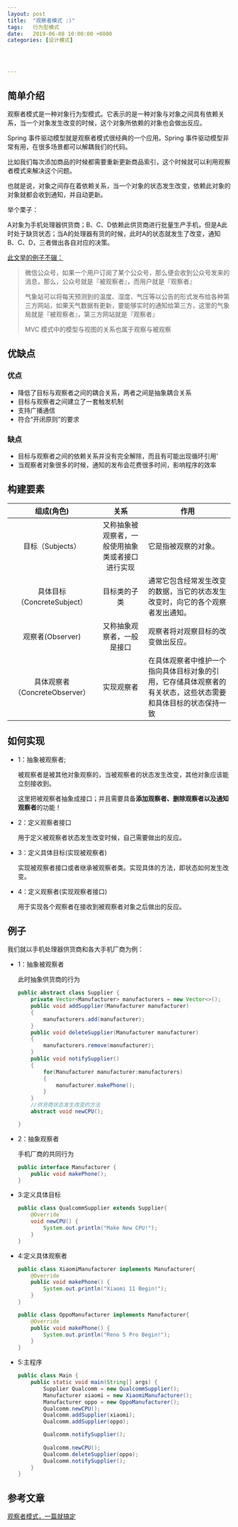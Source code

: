 ```yaml
---
layout: post
title:  "观察者模式 :)"
tags:   行为型模式
date:   2019-06-08 10:00:00 +0800
categories: [设计模式]




---
```


## 

## 简单介绍

观察者模式是一种对象行为型模式。它表示的是一种对象与对象之间具有依赖关系，当一个对象发生改变的时候，这个对象所依赖的对象也会做出反应。

Spring 事件驱动模型就是观察者模式很经典的一个应用。Spring 事件驱动模型非常有用，在很多场景都可以解耦我们的代码。

比如我们每次添加商品的时候都需要重新更新商品索引，这个时候就可以利用观察者模式来解决这个问题。

也就是说，对象之间存在着依赖关系，当一个对象的状态发生改变，依赖此对象的对象就都会收到通知，并自动更新。

举个栗子：

A对象为手机处理器供货商；B、C、D依赖此供货商进行批量生产手机，但是A此时处于缺货状态；当A的处理器有货的时候，此时A的状态就发生了改变，通知B、C、D，三者做出各自对应的决策。

[此文举的例子不辍：](https://juejin.cn/post/6844904100459446285)

>微信公众号，如果一个用户订阅了某个公众号，那么便会收到公众号发来的消息，那么，公众号就是『被观察者』，而用户就是『观察者』
>
>气象站可以将每天预测到的温度、湿度、气压等以公告的形式发布给各种第三方网站，如果天气数据有更新，要能够实时的通知给第三方，这里的气象局就是『被观察者』，第三方网站就是『观察者』
>
>MVC 模式中的模型与视图的关系也属于观察与被观察

## 优缺点

### 优点

- 降低了目标与观察者之间的耦合关系，两者之间是抽象耦合关系
- 目标与观察者之间建立了一套触发机制
- 支持广播通信
- 符合“开闭原则”的要求

### 缺点

- 目标与观察者之间的依赖关系并没有完全解除，而且有可能出现循环引用’
- 当观察者对象很多的时候，通知的发布会花费很多时间，影响程序的效率

## 构建要素

|           组成(角色)           |                       关系                       | 作用                                                         |
| :----------------------------: | :----------------------------------------------: | ------------------------------------------------------------ |
|        目标（Subjects）        | 又称抽象被观察者，一般使用抽象类或者接口进行实现 | 它是指被观察的对象。                                         |
|  具体目标（ConcreteSubject）   |                   目标类的子类                   | 通常它包含经常发生改变的数据，当它的状态发生改变时，向它的各个观察者发出通知。 |
|        观察者(Observer)        |            又称抽象观察者，一般是接口            | 观察者将对观察目标的改变做出反应。                           |
| 具体观察者（ConcreteObserver） |                    实现观察者                    | 在具体观察者中维护一个指向具体目标对象的引用，它存储具体观察者的有关状态，这些状态需要和具体目标的状态保持一致 |



## 如何实现

- 1：抽象被观察者;

  被观察者是被其他对象观察的，当被观察者的状态发生改变，其他对象应该能立刻接收到。

  这里把被观察者抽象成接口；并且需要具备**添加观察者、删除观察者以及通知观察者**的功能！

- 2：定义观察者接口

  用于定义被观察者状态发生改变时候，自己需要做出的反应。

- 3：定义具体目标(实现被观察者)

  实现被观察者接口或者继承被观察者类。实现具体的方法，即状态如何发生改变。

- 4：定义观察者(实现观察者接口)

  用于实现各个观察者在接收到被观察者对象之后做出的反应。

## 例子

我们就以手机处理器供货商和各大手机厂商为例：

- 1：抽象被观察者

  此时抽象供货商的行为

  ```java
  public abstract class Supplier {
      private Vector<Manufacturer> manufacturers = new Vector<>();
      public void addSupplier(Manufacturer manufacturer)
      {
          manufacturers.add(manufacturer);
      }
      public void deleteSupplier(Manufacturer manufacturer)
      {
          manufacturers.remove(manufacturer);
      }
      public void notifySupplier()
      {
          for(Manufacturer manufacturer:manufacturers)
          {
              manufacturer.makePhone();
          }
      }
      //供货商状态发生改变的方法
      abstract void newCPU();
  
  }
  ```

- 2：抽象观察者

  手机厂商的共同行为

  ```java
  public interface Manufacturer {
      public void makePhone();
  }
  ```

- 3:定义具体目标

  ```java
  public class QualcommSupplier extends Supplier{
      @Override
      void newCPU() {
          System.out.println("Make New CPU!");
      }
  }
  ```

- 4:定义具体观察者

  ```java
  public class XiaomiManufacturer implements Manufacturer{
      @Override
      public void makePhone() {
          System.out.println("Xiaomi 11 Begin!");
      }
  }
  
  public class OppoManufacturer implements Manufacturer{
      @Override
      public void makePhone() {
          System.out.println("Reno 5 Pro Begin!");
      }
  }
  ```

- 5:主程序

  ```java
  public class Main {
      public static void main(String[] args) {
          Supplier Qualcomm = new QualcommSupplier();
          Manufacturer xiaomi = new XiaomiManufacturer();
          Manufacturer oppo = new OppoManufacturer();
          Qualcomm.newCPU();
          Qualcomm.addSupplier(xiaomi);
          Qualcomm.addSupplier(oppo);
  
          Qualcomm.notifySupplier();
          
          Qualcomm.newCPU();
          Qualcomm.deleteSupplier(oppo);
          Qualcomm.notifySupplier();
      }
  }
  ```

  

## 参考文章

[观察者模式，一篇就搞定](https://juejin.cn/post/6844904100459446285)